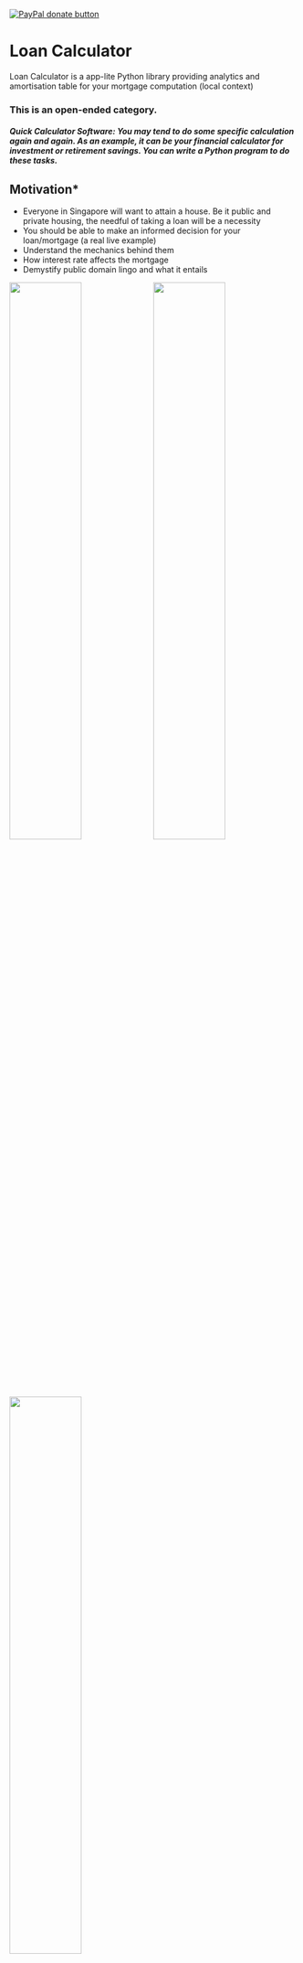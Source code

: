 [![PayPal donate button](https://img.shields.io/badge/Support-LoanCalculator-blue)](https://github.com/ang-jason/Loan-Calculator)
# Loan Calculator
Loan Calculator is a app-lite Python library providing analytics and amortisation table for your mortgage computation (local context)

### This is an open-ended category.

##### Quick Calculator Software: You may tend to do some specific calculation again and again. As an example, it can be your financial calculator for investment or retirement savings. You can write a Python program to do these tasks.


## Motivation*
- Everyone in Singapore will want to attain a house. Be it public and private housing, the needful of taking a loan will be a necessity
- You should be able to make an informed decision for your loan/mortgage (a real live example)
- Understand the mechanics behind them
- How interest rate affects the mortgage
- Demystify public domain lingo and what it entails

<img src="https://github.com/ang-jason/Loan-Calculator/blob/main/misc_docs/Capture3.PNG?raw=true" width="50%" height="50%"><img src="https://github.com/ang-jason/Loan-Calculator/blob/main/misc_docs/Capture4.PNG?raw=true" width="50%" height="50%"><img src="https://github.com/ang-jason/Loan-Calculator/blob/main/misc_docs/Capture2.PNG?raw=true" width="50%" height="50%">


## Introduction*
A mortgage entails paying your monthly payments (installments). The party that provides the loan can be a financial institution (ie. the Bank)
To compute the monthly payments - it is a function (loan amount, interest rates, loan duration)
![](https://i.imgur.com/YX9Gw1R.png)(picture from https://www.wallstreetmojo.com/mortgage-formula/)

- **P** - Princpal, Loan amount `$440,248`
- **r** - Annual interest rate `1.39%pa`
- **n** - Number of payable periods (typical in months) (`30` years)

For a fixed interest rate (`1.39%`), the monthly payment will be fixed throughout the loan. If it is a variable rate, then your monthly payment will be recomputed every fixed date by the policy of the loan. In market convention, the rate is quoted in an annual basis, and since the payment period is in monthly terms, the monthly rate will be the annual rate is divided by 12. (ie `1.39%/12`)


Every month, the payment (`$1,496.26`) to the bank does not directly attribute to your outstanding loan.
A monthly payment consists of two components - Principal, **P** and Interest, **I**

Bank will like to take their benefit of providing you the loan - it is the interest. Computed by the previously agreed rate (ie. `1.39%/12`) of the outstanding loan. (`$509.95`)

The remaining amount will be used to pay your outstanding loan. (ie. Principal `$986.30`)

Your loan amount will left `$440,248 - $986.30 = $439,261.70`

This happens in Month 1 of your loan. The following month, you pay the same payment of `$1,496.26` to the bank. 

Bank will take their benefits, the interest `$508.81` which is recomputed based on the outstanding loan balance `$439,261.70` using the same interest rate.

The principal amount ` $987.44` will be used to pay your outstanding loan. 

The outstanding loan balance will reduce to `$438,274.25`.

This will continue for the entire duration of the loan `30` years of `12*30=360` payments. The above setup the payment schedule or amortization  table for this web app.

If it is package terms (`1.39%`, `1.48%`, `2.3%`) or variable rates, the interest rate and its periods will differ, resulting in the monthly payments changing accordingly.


## Setup (on Linux)
1. Clone the repository from Github. On your terminal or Git Bash
2. Create Virtual Environment (MacOS/Linux): From the root folder, i.e. `Loan-Calculator`, create virtual environment called `virtenv`.
3. A folder called `virtenv` will be created. Now, activate the virtual environment.
4. Install the necessary packages for this library
5. Run flask to spin up the setup
```
git clone https://github.com/ang-jason/Loan-Calculator
cd Loan-Calculator
python -m venv virtenv
source virtenv/bin/activate
pip install -r requirements.txt
flask run
```

#### Dev Environment or Vocareum
The following will be displayed on screen:
```
   Use a production WSGI server instead.
 * Debug mode: off
 * Running on http://127.0.0.1:5000/ (Press CTRL+C to quit)
```
Once it is running, you can open another tab in your browser and type the following url: https://myserver.vocareum.com/.

To stop the web app type `CTRL+C`.

If you are using your own computer, make sure to change the flag voc=False in the following line inside `/app/__init__.py`.
```
# set voc=False if you run on local computer
application.wsgi_app = PrefixMiddleware(application.wsgi_app, voc=False)
```
[Setting up issues here](#Vocareum-Troubleshooting)
## Flask Website Usage
**1. Upon accessing the website, input the parameters of the loan.**

###### Example of a typcial loan offering:

>3.39%pa for period Year 0 and up to Year 1. 
>4.48%pa for period up to Year 5 (Year 2 - Year 5)
>5.30%pa for period from Year 6 onwards (Year 5 - Year 6 onwards)

Loan amount `440248`
Annual interest rate `1.39,1.48,2.3`
Term Periods `1,5,6`
Loan Tenor `30`

###### *When there is single(fixed) interest rate, term period will be ignored. Different interest rate as well as Term periods are separated by single commas (no spaces), no need for decimals-denomination and percentage.*

![Loan Calculator](https://github.com/ang-jason/Loan-Calculator/blob/main/misc_docs/frontpage1.PNG?raw=true)

**2. Click Show Schedule**

![Loan Calculator](https://github.com/ang-jason/Loan-Calculator/blob/main/misc_docs/frontpage2.PNG?raw=true)


## Code Usage
The design of this library orginated from a single interest rate throughout the loan tenor and expanding further with features of different interest rates of associated loan periods. Output schedule is using pandas dataframe suitable for time series manipulation.

*Computation were generally done with minimum rounding. Recouncilation were performed to rounding of monthly payment as it illustrate billing to your two decimal places and the diference were negligence.*

### Initiation of Loan Schedule

```python
# Begin by importing the LoanSchedule class
# for single interest rate(fixed)
from loan_schedule import LoanSchedule

# Create a simple loan
# THE_LOANAMOUNT=440248
# THE_RATE=1.39
# THE_TENOR=30

# initialse the instance of LoanSchedule
fixed_rate = LoanSchedule(THE_LOANAMOUNT, THE_RATE, THE_TENOR)

# returns of loan schedule table of dataframe
# with headers 'StartBalance','Payment', 'Principal', 'Interest', 'EndBalance'
fixed_rate.show_schedule()

# returns info on the monthly installments of the loan ($1,496.26)
fixed_rate.monthly_payment_computed()


# for 'package type' interest rates & period terms
# distinction: this module is meant for multiple rates & terms
from loan_schedule_multiple import LoanScheduleMultiple

# typical package: 1.39%pa for period up to Year 1.
#                  1.48%pa for period up to Year 5 (Year 2 - Year 5)
#                  2.30%pa for period from Year 6 onwards (Year 5 - Year 6 onwards)
#                  
# THE_LOANAMOUNT=440248
# THE_RATE=[1.39,1.48,2.3]
# THE_TERM=[1,5,6]
# THE_TENOR=30


# initialse the instance of LoanScheduleMultiple
package_rate = LoanScheduleMultiple(THE_LOANAMOUNT, THE_RATE, THE_TERM, THE_TENOR)

# returns of loan schedule table of dataframe
# with headers 'StartBalance','Payment', 'Principal', 'Interest', 'EndBalance'
package_rate.show_schedule()

```

### Processing analytics
After generating the `show_schedule()` dataframe, we make use of `AnalyseSchedule` module to provide further analytics.

```python
# importing the class definition
from analyse_schedule import AnalyseSchedule

# loan schedule x into AnalyseSchedule class for further summary generation
summary = AnalyseSchedule(x)

# this function is for the summary of the loan
# returns total payments, principal, interest of the entire loan
total_payment, total_principal, total_interest = summary.total_ppi()

# this function is analysis of how much interst vs the principal amount
# returns ratio in percentage
ratio = summary.interest_to_principal()

# this function is analysis of how much payment vs the loan amount
# returns ratio in percentage
ratio = summary.payment_to_loan()

# this function is to return specific row (period_row) of the dataframe's schedule
# input based on months less 1 due to starting 0.
# e.g Year 2 = 2*12 = 24 -1 = 23th row
year2_row = summary.show_schedule_row(2*12-1)

# this function to return the quick view of monthly payment and the number of times the payments to be made
mthly_payments, mthly_period = summary.show_payments_brief()


# this function is to analytical table top summary of the loan
# returns the format should be as shown below (dictionary type)
# Your Table Top Summary of the Loan
# Total interest payable: XXX
# Total principal: XXX
# Total payable: XXX
#
# Total payments to loan ratio: XXX
# Associated monthly payments: XXX
#
# Principal Balance after Year 2: XXX
# Principal Balance after Year 3: XXX
# Principal Balance after Year 5: XXX
quick_summary = summary.loan_tabletop_brief()

# to return individual colums of list of yearly rows to pipe into chartjs
# provide graphical analytics using chartjs by pulling each data columns set
yearly_labels, data_col_names, data_sbalance, data_payment, \
 data_principal, data_interest = summary.show_yearly_brief()

```

## UML Diagram
#### Main Web App 
![Loan Calculator UML Diagram](https://github.com/ang-jason/Loan-Calculator/blob/main/misc_docs/uml_diagram1.PNG?raw=true)

#### Analytical Module
![Loan Calculator UML Diagram](https://github.com/ang-jason/Loan-Calculator/blob/main/misc_docs/uml_diagram2.PNG?raw=true)


## Under the hood
InterestRateMarket class was created with future flexible of market conventions. Some financial institution may differ from market convention.

*E.g if the interest rate is 1.39% pa. The monthly rate will be 1.39%/12(months).*

There is a possible that the computation could be divided by 360/365 (days) and multiple by calendar days in month or 30.

```python    
class InterestRateMarket:
    def __init__(self, given_annual_rate, year_length=12, month_length=0):
        self.given_annual_rate = given_annual_rate/100.0
        self.year_length = year_length
        self.month_length = month_length

```
Expanding on to the various available loan packages in the market, InterestRateMultiple class was created to accept multiple stepped interest rates and term periods.

```python    
class InterestRateMultiple(InterestRateMarket):
    def __init__(self, given_annual_rate_list, given_term_period_list):
        self.given_annual_rate_list = given_annual_rate_list
        self.given_term_period_list = given_term_period_list
        self.given_monthly_rate_list = given_annual_rate_list

```


## Future Features or Improvements
- [ ] improve UI
- [ ] consideration of js implementation
- [ ] resolve corner cases
- [ ] add accordion for yearly row


## Notes
Reconciliation working excel file provided in `misc_docs`.

Code were written and clean up to PEP8 guide (using https://github.com/PyCQA/pycodestyle).

## References
https://blog.miguelgrinberg.com/post/the-flask-mega-tutorial-part-ii-templates
https://blog.miguelgrinberg.com/post/the-flask-mega-tutorial-part-iii-web-forms
https://stackoverflow.com/questions/14652325/python-dictionary-in-to-html-table/14656262
https://stackoverflow.com/questions/7975365/how-can-i-make-this-loop-with-jinja2
https://github.com/abulka/pynsource
https://www.moneysense.gov.sg/financial-tools/mortgage-calculator


## Vocareum Troubleshooting
```
You are using pip version 10.0.1, however version 21.2.4 is available.       
You should consider upgrading via the 'pip install --upgrade pip' command. 
```
Consider updating pip first before `pip install -r requirements.txt`

`pip install --upgrade pip`


#### Hyperlink within pages should be adjusted
```html    
<!-- use this instead of -->
href='index'
<!-- this (due to Vocareum) -->
href='/index'
```